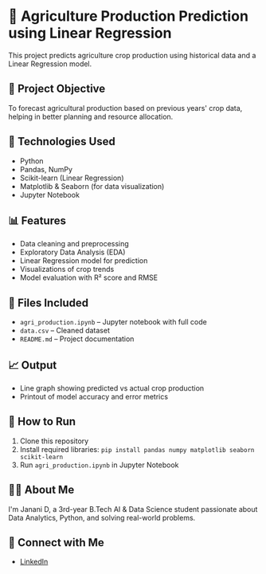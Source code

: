 # 🌾 Agriculture Production Prediction using Linear Regression

This project predicts agriculture crop production using historical data and a Linear Regression model.

## 📌 Project Objective
To forecast agricultural production based on previous years' crop data, helping in better planning and resource allocation.

## 🧠 Technologies Used
- Python
- Pandas, NumPy
- Scikit-learn (Linear Regression)
- Matplotlib & Seaborn (for data visualization)
- Jupyter Notebook

## 📊 Features
- Data cleaning and preprocessing
- Exploratory Data Analysis (EDA)
- Linear Regression model for prediction
- Visualizations of crop trends
- Model evaluation with R² score and RMSE

## 📁 Files Included
- `agri_production.ipynb` – Jupyter notebook with full code
- `data.csv` – Cleaned dataset
- `README.md` – Project documentation

## 📈 Output
- Line graph showing predicted vs actual crop production
- Printout of model accuracy and error metrics

## 🚀 How to Run
1. Clone this repository
2. Install required libraries: `pip install pandas numpy matplotlib seaborn scikit-learn`
3. Run `agri_production.ipynb` in Jupyter Notebook

## 🙋‍♀️ About Me
I'm Janani D, a 3rd-year B.Tech AI & Data Science student passionate about Data Analytics, Python, and solving real-world problems.

## 🔗 Connect with Me
- [LinkedIn](https://www.linkedin.com/in/janani-d-157204361) 

